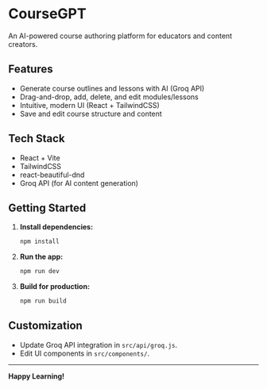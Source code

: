 # CourseGPT

An AI-powered course authoring platform for educators and content creators.

## Features
- Generate course outlines and lessons with AI (Groq API)
- Drag-and-drop, add, delete, and edit modules/lessons
- Intuitive, modern UI (React + TailwindCSS)
- Save and edit course structure and content

## Tech Stack
- React + Vite
- TailwindCSS
- react-beautiful-dnd
- Groq API (for AI content generation)

## Getting Started

1. **Install dependencies:**
   ```bash
   npm install
   ```
2. **Run the app:**
   ```bash
   npm run dev
   ```
3. **Build for production:**
   ```bash
   npm run build
   ```

## Customization
- Update Groq API integration in `src/api/groq.js`.
- Edit UI components in `src/components/`.

---

**Happy Learning!** 